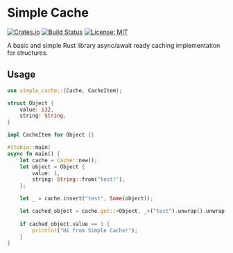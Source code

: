 # Simple Cache
[![Crates.io](https://img.shields.io/crates/v/simple-cache.svg)](https://crates.io/crates/simple-cache)
[![Build Status](https://travis-ci.com/facile-it/rabbitmq-consumer.svg?branch=master)](https://travis-ci.com/facile-it/rabbitmq-consumer)
[![License: MIT](https://img.shields.io/badge/License-MIT-yellow.svg)](https://opensource.org/licenses/MIT)

A basic and simple Rust library async/await ready caching implementation for structures.

## Usage
```rust
use simple_cache::{Cache, CacheItem};

struct Object {
    value: i32,
    string: String,
}

impl CacheItem for Object {}

#[tokio::main]
async fn main() {
    let cache = Cache::new();
    let object = Object {
        value: 1,
        string: String::from("test!"),
    };

    let _ = cache.insert("test", Some(object));

    let cached_object = cache.get::<Object, _>("test").unwrap().unwrap().unwrap();
    
    if cached_object.value == 1 {
        println!("Hi from Simple Cache!");
    }
}
```
